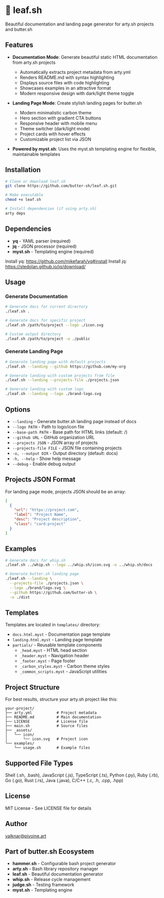 # 🌿 leaf.sh

Beautiful documentation and landing page generator for arty.sh projects and butter.sh

## Features

- **Documentation Mode**: Generate beautiful static HTML documentation from arty.sh projects
  - Automatically extracts project metadata from arty.yml
  - Renders README.md with syntax highlighting
  - Displays source files with code highlighting
  - Showcases examples in an attractive format
  - Modern responsive design with dark/light theme toggle

- **Landing Page Mode**: Create stylish landing pages for butter.sh
  - Modern minimalistic carbon theme
  - Hero section with gradient CTA buttons
  - Responsive header with mobile menu
  - Theme switcher (dark/light mode)
  - Project cards with hover effects
  - Customizable project list via JSON

- **Powered by myst.sh**: Uses the myst.sh templating engine for flexible, maintainable templates

## Installation

```bash
# Clone or download leaf.sh
git clone https://github.com/butter-sh/leaf.sh.git

# Make executable
chmod +x leaf.sh

# Install dependencies (if using arty.sh)
arty deps
```

## Dependencies

- **yq** - YAML parser (required)
- **jq** - JSON processor (required)
- **myst.sh** - Templating engine (required)

Install yq: https://github.com/mikefarah/yq#install
Install jq: https://stedolan.github.io/jq/download/

## Usage

### Generate Documentation

```bash
# Generate docs for current directory
./leaf.sh .

# Generate docs for specific project
./leaf.sh /path/to/project --logo ./icon.svg

# Custom output directory
./leaf.sh /path/to/project -o ./public
```

### Generate Landing Page

```bash
# Generate landing page with default projects
./leaf.sh --landing --github https://github.com/my-org

# Generate landing with custom projects from file
./leaf.sh --landing --projects-file ./projects.json

# Generate landing with custom logo
./leaf.sh --landing --logo ./brand-logo.svg
```

## Options

- `--landing` - Generate butter.sh landing page instead of docs
- `--logo PATH` - Path to logo/icon file
- `--base-path PATH` - Base path for HTML links (default: /)
- `--github URL` - GitHub organization URL
- `--projects JSON` - JSON array of projects
- `--projects-file FILE` - JSON file containing projects
- `-o, --output DIR` - Output directory (default: docs)
- `-h, --help` - Show help message
- `--debug` - Enable debug output

## Projects JSON Format

For landing page mode, projects JSON should be an array:

```json
[
  {
    "url": "https://project.com",
    "label": "Project Name",
    "desc": "Project description",
    "class": "card-project"
  }
]
```

## Examples

```bash
# Generate docs for whip.sh
./leaf.sh ../whip.sh --logo ../whip.sh/icon.svg -o ../whip.sh/docs

# Generate butter.sh landing page
./leaf.sh --landing \
  --projects-file ./projects.json \
  --logo ./brand/logo.svg \
  --github https://github.com/butter-sh \
  -o ./dist
```

## Templates

Templates are located in `templates/` directory:

- `docs.html.myst` - Documentation page template
- `landing.html.myst` - Landing page template
- `partials/` - Reusable template components
  - `_head.myst` - HTML head section
  - `_header.myst` - Navigation header
  - `_footer.myst` - Page footer
  - `_carbon_styles.myst` - Carbon theme styles
  - `_common_scripts.myst` - JavaScript utilities

## Project Structure

For best results, structure your arty.sh project like this:

```
your-project/
├── arty.yml           # Project metadata
├── README.md          # Main documentation
├── LICENSE            # License file
├── main.sh            # Source files
├── _assets/
│   └── icon/
│       └── icon.svg   # Project icon
└── examples/
    └── usage.sh       # Example files
```

## Supported File Types

Shell (.sh, .bash), JavaScript (.js), TypeScript (.ts), Python (.py), 
Ruby (.rb), Go (.go), Rust (.rs), Java (.java), C/C++ (.c, .h, .cpp, .hpp)

## License

MIT License - See LICENSE file for details

## Author

valknar@pivoine.art

## Part of butter.sh Ecosystem

- **hammer.sh** - Configurable bash project generator
- **arty.sh** - Bash library repository manager
- **leaf.sh** - Beautiful documentation generator
- **whip.sh** - Release cycle management
- **judge.sh** - Testing framework
- **myst.sh** - Templating engine
